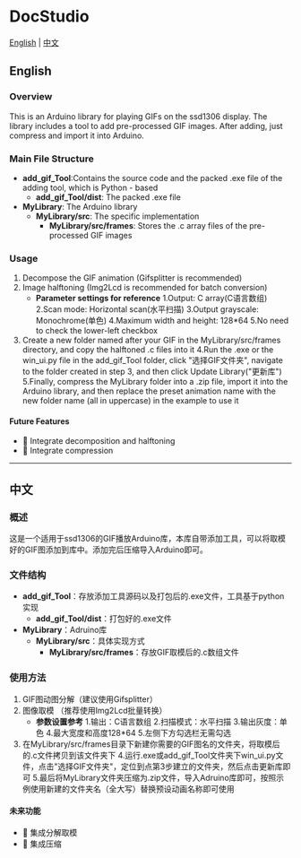 # DocStudio

[English](#english) | [中文](#中文)

## English

### Overview

This is an Arduino library for playing GIFs on the ssd1306 display. The library includes a tool to add pre-processed GIF images. After adding, just compress and import it into Arduino.

### Main File Structure

- **add_gif_Tool**:Contains the source code and the packed .exe file of the adding tool, which is Python - based
    - **add_gif_Tool/dist**: The packed .exe file
- **MyLibrary**: The Arduino library
    - **MyLibrary/src**: The specific implementation
        - **MyLibrary/src/frames**: Stores the .c array files of the pre-processed GIF images

### Usage

1. Decompose the GIF animation (Gifsplitter is recommended)
2. Image halftoning (Img2Lcd is recommended for batch conversion)
    - **Parameter settings for reference**
        1.Output: C array(C语言数组)
        2.Scan mode: Horizontal scan(水平扫描)
        3.Output grayscale: Monochrome(单色)
        4.Maximum width and height: 128*64
        5.No need to check the lower-left checkbox
3. Create a new folder named after your GIF in the MyLibrary/src/frames directory, and copy the halftoned .c files into it
4.Run the .exe or the win_ui.py file in the add_gif_Tool folder, click "选择GIF文件夹", navigate to the folder created in step 3, and then click Update Library("更新库")
5.Finally, compress the MyLibrary folder into a .zip file, import it into the Arduino library, and then replace the preset animation name with the new folder name (all in uppercase) in the example to use it


#### Future Features
- 🔄 Integrate decomposition and halftoning
- 🔄 Integrate compression

---

## 中文

### 概述

这是一个适用于ssd1306的GIF播放Arduino库，本库自带添加工具，可以将取模好的GIF图添加到库中。添加完后压缩导入Arduino即可。

### 文件结构

- **add_gif_Tool**：存放添加工具源码以及打包后的.exe文件，工具基于python实现
    - **add_gif_Tool/dist**：打包好的.exe文件
- **MyLibrary**：Adruino库
    - **MyLibrary/src**：具体实现方式
        - **MyLibrary/src/frames**：存放GIF取模后的.c数组文件

### 使用方法

1. GIF图动图分解（建议使用Gifsplitter）
2. 图像取模 （推荐使用Img2Lcd批量转换）
    - **参数设置参考**
        1.输出：C语言数组
        2.扫描模式：水平扫描
        3.输出灰度：单色
        4.最大宽度和高度128*64
        5.左侧下方勾选栏无需勾选
3. 在MyLibrary/src/frames目录下新建你需要的GIF图名的文件夹，将取模后的.c文件拷贝到该文件夹下
4.运行.exe或add_gif_Tool文件夹下win_ui.py文件，点击"选择GIF文件夹"，定位到点第3步建立的文件夹，然后点击更新库即可
5.最后将MyLibrary文件夹压缩为.zip文件，导入Adruino库即可，按照示例使用新建的文件夹名（全大写）替换预设动画名称即可使用


#### 未来功能
- 🔄 集成分解取模
- 🔄 集成压缩

